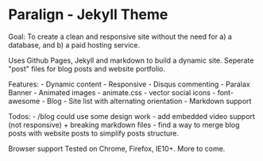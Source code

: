 # Paralign - Jekyll Theme
	
Goal:
To create a clean and responsive site without the need for a) a database, and b) a paid hosting service.

Uses Github Pages, Jekyll and markdown to build a dynamic site. Seperate "post" files for blog posts and website portfolio.

Features:
	- Dynamic content
	- Responsive
	- Disqus commenting
	- Paralax Banner
	- Animated images - animate.css
	- vector social icons - font-awesome
	- Blog
	- Site list with alternating orientation
	- Markdown support

Todos:
	- /blog could use some design work
	- add embedded video support (not responsive) + breaking markdown files
	- find a way to merge blog posts with website posts to simplify posts structure.

Browser support
	Tested on Chrome, Firefox, IE10+. More to come.
